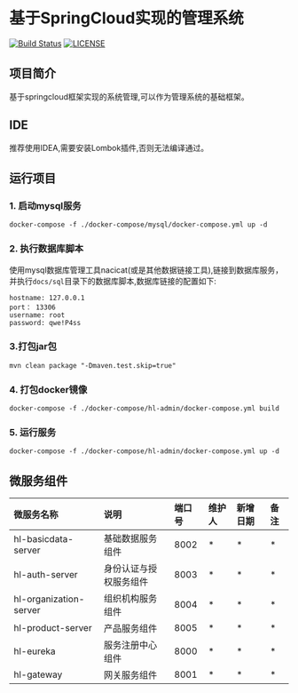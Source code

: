 # 基于SpringCloud实现的管理系统

[![Build Status](https://api.travis-ci.com/liuhll/hl-springcloud-admin.svg?branch=develop)](https://travis-ci.com/liuhll/hl-springcloud-admin) 
[![LICENSE](https://img.shields.io/github/license/liuhll/hl-springcloud-admin.svg?style=flat-square)](https://raw.githubusercontent.com/liuhll/hl-springcloud-admin/master/LICENSE)

## 项目简介
基于springcloud框架实现的系统管理,可以作为管理系统的基础框架。

## IDE
推荐使用IDEA,需要安装Lombok插件,否则无法编译通过。

## 运行项目
### 1. 启动mysql服务
```shell
docker-compose -f ./docker-compose/mysql/docker-compose.yml up -d
```

### 2. 执行数据库脚本
使用mysql数据库管理工具nacicat(或是其他数据链接工具),链接到数据库服务，并执行`docs/sql`目录下的数据库脚本,数据库链接的配置如下:
```shell
hostname: 127.0.0.1
port： 13306
username: root
password: qwe!P4ss
```

### 3.打包jar包
```shell
mvn clean package "-Dmaven.test.skip=true"
```

### 4. 打包docker镜像
```shell
docker-compose -f ./docker-compose/hl-admin/docker-compose.yml build
```

### 5. 运行服务
```shell
docker-compose -f ./docker-compose/hl-admin/docker-compose.yml up -d
```

## 微服务组件

| 微服务名称 | 说明 |  端口号 | 维护人  | 新增日期 | 备注  |
|:---------|:------|:-------|:------|:-------|:---------|
| hl-basicdata-server | 基础数据服务组件 | 8002 | * | * | * |
| hl-auth-server | 身份认证与授权服务组件 | 8003 | * | * | * |
| hl-organization-server | 组织机构服务组件 | 8004 | * | * | * |
| hl-product-server | 产品服务组件 | 8005 | * | * | * |
| hl-eureka | 服务注册中心组件 | 8000 | * | * | * |
| hl-gateway | 网关服务组件 | 8001 | * | * | * |
